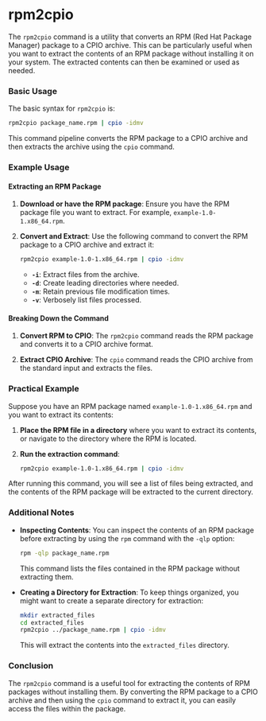 # rpm2cpio

The `rpm2cpio` command is a utility that converts an RPM (Red Hat Package Manager) package to a CPIO archive. This can be particularly useful when you want to extract the contents of an RPM package without installing it on your system. The extracted contents can then be examined or used as needed.

### Basic Usage

The basic syntax for `rpm2cpio` is:

```sh
rpm2cpio package_name.rpm | cpio -idmv
```

This command pipeline converts the RPM package to a CPIO archive and then extracts the archive using the `cpio` command.

### Example Usage

#### Extracting an RPM Package

1. **Download or have the RPM package**: Ensure you have the RPM package file you want to extract. For example, `example-1.0-1.x86_64.rpm`.

2. **Convert and Extract**: Use the following command to convert the RPM package to a CPIO archive and extract it:

    ```sh
    rpm2cpio example-1.0-1.x86_64.rpm | cpio -idmv
    ```

    - **`-i`**: Extract files from the archive.
    - **`-d`**: Create leading directories where needed.
    - **`-m`**: Retain previous file modification times.
    - **`-v`**: Verbosely list files processed.

#### Breaking Down the Command

1. **Convert RPM to CPIO**: The `rpm2cpio` command reads the RPM package and converts it to a CPIO archive format.

2. **Extract CPIO Archive**: The `cpio` command reads the CPIO archive from the standard input and extracts the files.

### Practical Example

Suppose you have an RPM package named `example-1.0-1.x86_64.rpm` and you want to extract its contents:

1. **Place the RPM file in a directory** where you want to extract its contents, or navigate to the directory where the RPM is located.

2. **Run the extraction command**:

    ```sh
    rpm2cpio example-1.0-1.x86_64.rpm | cpio -idmv
    ```

After running this command, you will see a list of files being extracted, and the contents of the RPM package will be extracted to the current directory.

### Additional Notes

- **Inspecting Contents**: You can inspect the contents of an RPM package before extracting by using the `rpm` command with the `-qlp` option:

    ```sh
    rpm -qlp package_name.rpm
    ```

    This command lists the files contained in the RPM package without extracting them.

- **Creating a Directory for Extraction**: To keep things organized, you might want to create a separate directory for extraction:

    ```sh
    mkdir extracted_files
    cd extracted_files
    rpm2cpio ../package_name.rpm | cpio -idmv
    ```

    This will extract the contents into the `extracted_files` directory.

### Conclusion

The `rpm2cpio` command is a useful tool for extracting the contents of RPM packages without installing them. By converting the RPM package to a CPIO archive and then using the `cpio` command to extract it, you can easily access the files within the package.
